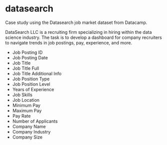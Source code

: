 # datasearch
Case study using the Datasearch job market dataset from Datacamp.

DataSearch LLC is a recruiting firm specializing in hiring within the data science industry. The task is to develop a dashboard for company recruiters to navigate trends in job postings, pay, experience, and more.

- Job Posting ID
- Job Posting Date
- Job Title
- Job Title Full
- Job Title Additional Info
- Job Position Type
- Job Position Level
- Years of Experience
- Job Skills
- Job Location
- Minimum Pay
- Maximum Pay
- Pay Rate
- Number of Applicants
- Company Name
- Company Industry
- Company Size
